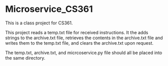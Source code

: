 # Microservice_CS361

This is a class project for CS361.

This project reads a temp.txt file for received instructions.  It the adds strings to the archive.txt file, retrieves the contents in the 
archive.txt file and writes them to the temp.txt file, and clears the archive.txt upon request.

The temp.txt, archive.txt, and micrcoservice.py file should all be placed into the same directory.
